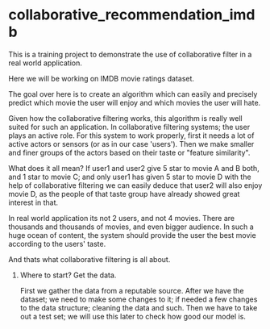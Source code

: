 # collaborative_recommendation_imdb


This is a training project to demonstrate the use of collaborative filter in a real world application.


Here we will be working on IMDB movie ratings dataset.

The goal over here is to create an algorithm which can easily and precisely predict which movie the user will enjoy and which movies the user will hate.

Given how the collaborative filtering works, this algorithm is really well suited for such an application.
In collaborative filtering systems; the user plays an active role.
For this system to work properly, first it needs a lot of active actors or sensors (or as in our case 'users').
Then we make smaller and finer groups of the actors based on their taste or "feature similarity".

What does it all mean?
  If user1 and user2 give 5 star to movie A and B both, and 1 star to movie C; and only user1 has given 5 star to movie D
  with the help of collaborative filtering we can easily deduce that user2 will also enjoy movie D, as the people of that taste group have already showed great interest in that.

In real world application its not 2 users, and not 4 movies.
There are thousands and thousands of movies, and even bigger audience.
In such a huge ocean of content, the system should provide the user the best movie according to the users' taste.

And thats what collaborative filtering is all about.




1. Where to start? Get the data.

     First we gather the data from a reputable source.
     After we have the dataset; we need to make some changes to it; if needed a few changes to the data structure; cleaning the data and such.
     Then we have to take out a test set; we will use this later to check how good our model is.
 
 
